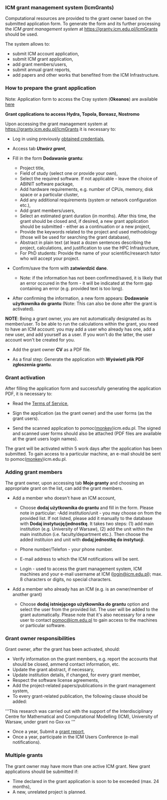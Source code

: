 ### ICM grant management system (IcmGrants)

Computational resources are provided to the grant owner based on the
submitted application form. To generate the form and its further
processing the *ICM grant management system* at
<https://granty.icm.edu.pl/IcmGrants> should be used.

The system allows to:

 - submit ICM account application,
 - submit ICM grant application,
 - add grant members/users,
 - submit annual grant reports,
 - add papers and other works that benefited from the ICM Infrastructure.

### How to prepare the grant application

Note: Application form to access the Cray system (**Okeanos**) are
available [here](./en_konkurs_okeanos.md)

**Grant cpplications to access Hydra, Topola, Boreasz, Nostromo**

Upon accessing the grant management system at
<https://granty.icm.edu.pl/IcmGrants> it is necessary to:

  - Log in using previously [obtained credentials](./en_zakladanie_konta.md),
  - Access tab ***Utwórz grant***,
  - Fill in the form **Dodawanie grantu**:
    - Project title,
    - Field of study (select one or provide your own),
    - Select the required software. If not applicable - leave the choice of ABINIT software package,
    - Add hardware requirements, e.g. number of CPUs, memory, disk space or a particular cluster,
    - Add any additional requirements (system or network configuration etc.),
    - Add grant members/users,
    - Select an estimated grant duration (in months). After this time, the grant should be closed and, if desired, a new grant application should be submitted - either as a continuation or a new project,
    - Provide the keywords related to the project and used methodology (those will be used for searching the grant database),
    - Abstract in plain text (at least a dozen sentences describing the project, calculations, and justification to use the HPC Infrastructure,
    - For PhD students: Provide the name of your scientific/research tutor who will accept your project.

  - Confirm/save the form with **zatwierdzić dane**.

      - Note: if the information has not been confirmed/saved, it is likely that an error occured in the form - it will be indicated at the form gap containing an error (e.g. provided text is too long).

  - After confirming the information, a new form appears: **Dodawanie
    użytkownika do grantu** (Note: This can also be done after the
    grant is activated).

**NOTE**: Being a grant owner, you are not automatically designated as its member/user. To be able to run the calculations within the grant, you need to have an ICM account: you may add a user who already has one, add a new user, and add yourself as a user. If you won't do the latter, the user account won't be created for you.

  - Add the grant owner **CV** as a PDF file.

  - As a final step: Generate the application with **Wyświetl plik PDF zgłoszenia grantu**.

### Grant activation

After filling the application form and successfully generating the application PDF, it is necessary to:

  - Read the [Terms of Service](../O_zasobach_ICM/Formalnosci/en_regulamin.md),

  - Sign the application (as the grant owner) and the user forms (as the grant users).
    
  - Send the scanned application to pomoc([monkey](https://en.wikipedia.org/wiki/At_sign#Names_in_other_languages))icm.edu.pl. The signed and scanned user forms should also be attached (PDF files are available at the grant users login names).

The grant will be activated within 5 work days after the application
has been submitted. To gain access to a particular machine, an e-mail
should be sent to
pomoc([monkey](https://en.wikipedia.org/wiki/At_sign#Names_in_other_languages))icm.edu.pl.

### Adding grant members

The grant owner, upon accessing tab **Moje granty** and choosing an
appropriate grant on the list, can add the grant members.

  - Add a member who doesn't have an ICM account,
    - Choose **dodaj użytkownika do grantu** and fill in the form. Please note in particular:
      -Add institution/unit - you may choose on from the provided list. If not listed, please add it manually
    to the database with **Dodaj instytucję/jednostkę**. It takes two
    steps: (1) add main institution (e.g. University of Warsaw), (2)
    add the unit within the main institution (i.e. faculty/department
    etc.). Then choose the added instituion and unit with **dodaj
    jednostkę do instytucji**.

    - Phone number/Telefon - your phone number.

    - E-mail address to which the ICM notifications will be sent.

    - Login - used to access the grant management system, ICM machines and your e-mail username at ICM (login@icm.edu.pl); max. 8 characters or digits, no special characters.
    

  - Add a member who already has an ICM (e.g. is an owner/member of another grant)
    - Choose **dodaj istniejącego użytkownika do grantu** option and select the user from the provided list. The user will be added to the grant automatically. Please note that it's also necessary for a new user to contact <pomoc@icm.edu.pl> to gain access to the machines or particular software.

### Grant owner responsibilities

Grant owner, after the grant has been activated, should:

  - Verify information on the grant members, e.g. report the accounts that should be closed, ammend contact information, etc.
  - Update the grant abstract, if necessary,
  - Update institution details, if changed, for every grant member,
  - Respect the software license agreements,
  - Add the project-related papers/publications in the grant management system,
  - To every grant-related publication, the following clause should be added:

  '''This research was carried out with the support of the
Interdisciplinary Centre for Mathematical and Computational Modelling
(ICM), University of Warsaw, under grant no Gxx-xx '''

  - Once a year, Submit a [grant report](./en_sprawozdania_i_publikacje_w_grancie.md),
  - Once a year, participate in the ICM Users Conference (e-mail notifications).

### Multiple grants

The grant owner may have more than one active ICM grant. New grant applications should be submitted if:

  - Time declared in the grant application is soon to be exceeded (max. 24 months),
  - A new, unrelated project is planned.
  